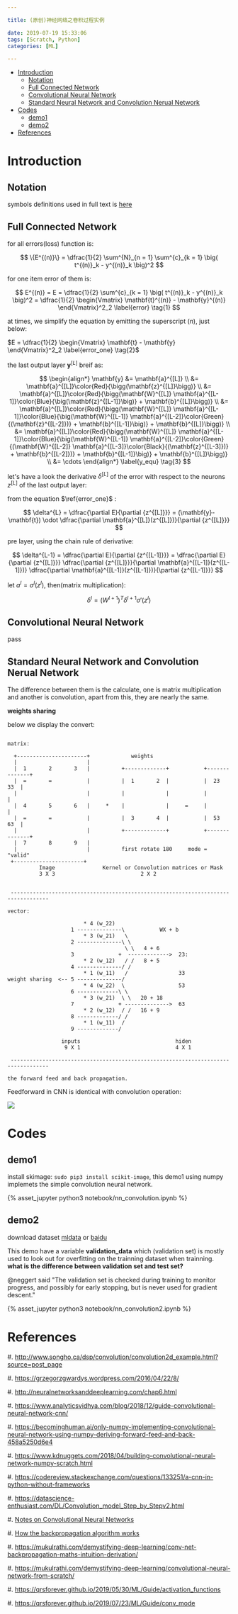 ```yaml
---

title: (原创)神经网络之卷积过程实例

date: 2019-07-19 15:33:06
tags: [Scratch, Python]
categories: [ML]

---
```


<!-- vim-markdown-toc GFM -->

* [Introduction](#introduction)
    * [Notation](#notation)
    * [Full Connected Network](#full-connected-network)
    * [Convolutional Neural Network](#convolutional-neural-network)
    * [Standard Neural Network and Convolution Nerual Network](#standard-neural-network-and-convolution-nerual-network)
* [Codes](#codes)
    * [demo1](#demo1)
    * [demo2](#demo2)
* [References](#references)

<!-- vim-markdown-toc -->

<!-- more -->

# Introduction

## Notation

symbols definitions used in full text is [here](https://qrsforever.github.io/2019/06/25/Tools/Math/symbols/#机器学习)

## Full Connected Network

for all errors(loss) function is:

$$
    \{E^{(n)}\} = \dfrac{1}{2} \sum^{N}_{n = 1} \sum^{c}_{k = 1} \big( t^{(n)}_k - y^{(n)}_k \big)^2
$$

for one item error of them is:

$$
    E^{(n)} = E = \dfrac{1}{2} \sum^{c}_{k = 1} \big( t^{(n)}_k - y^{(n)}_k \big)^2
                = \dfrac{1}{2} \begin{Vmatrix} \mathbf{t}^{(n)} - \mathbf{y}^{(n)} \end{Vmatrix}^2_2
                \label{error} \tag{1}
$$

at times, we simplify the equation by emitting the superscript ${(n)}$, just below:

$E = \dfrac{1}{2} \begin{Vmatrix} \mathbf{t} - \mathbf{y} \end{Vmatrix}^2_2 \label{error_one} \tag{2}$


the last output layer $\mathbf{y}^{[L]}$ breif as:

$$
    \begin{align*}
        \mathbf{y} &= \mathbf{a}^{[L]} \\
            &= \mathbf{a}^{[L]}\color{Red}{\bigg(\mathbf{z}^{[L]}\bigg)} \\
            &= \mathbf{a}^{[L]}\color{Red}{\bigg(\mathbf{W}^{[L]}
               \mathbf{a}^{[L-1]}\color{Blue}{\big(\mathbf{z}^{[L-1]}\big)} + \mathbf{b}^{[L]}\bigg)} \\
            &= \mathbf{a}^{[L]}\color{Red}{\bigg(\mathbf{W}^{[L]}
               \mathbf{a}^{[L-1]}\color{Blue}{\big(\mathbf{W}^{[L-1]}
               \mathbf{a}^{[L-2]}\color{Green}{(\mathbf{z}^{[L-2]})} + \mathbf{b}^{[L-1]}\big)} + \mathbf{b}^{[L]}\bigg)} \\
            &= \mathbf{a}^{[L]}\color{Red}{\bigg(\mathbf{W}^{[L]}
               \mathbf{a}^{[L-1]}\color{Blue}{\big(\mathbf{W}^{[L-1]}
               \mathbf{a}^{[L-2]}\color{Green}{(\mathbf{W}^{[L-2]}
               \mathbf{a}^{[L-3]}\color{Black}{(\mathbf{z}^{[L-3]})} + \mathbf{b}^{[L-2]})} + \mathbf{b}^{[L-1]}\big)} + \mathbf{b}^{[L]}\bigg)} \\
            &= \cdots
    \end{align*} \label{y_equ} \tag{3}
$$

let's have a look the derivative $\delta^{[L]}$ of the error with respect to the neurons $z^{[L]}$ of the last output layer:

from the equation $\ref{error_one}$ :

$$
    \delta^{L} = \dfrac{\partial E}{\partial {z^{[L]}}}
        = (\mathbf{y}-\mathbf{t}) \odot \dfrac{\partial \mathbf{a}^{[L]}(z^{[L]})}{\partial {z^{[L]}}}
$$

pre layer, using the chain rule of derivative:

$$
    \delta^{L-1} = \dfrac{\partial E}{\partial {z^{[L-1]}}}
        = \dfrac{\partial E}{\partial {z^{[L]}}} \dfrac{\partial {z^{[L]}}}{\partial \mathbf{a}^{[L-1]}(z^{[L-1]})}
        \dfrac{\partial \mathbf{a}^{[L-1]}(z^{[L-1]})}{\partial {z^{[L-1]}}}
$$

let $a^l = \sigma^l(z^l)$, then(matrix multiplication):

$$
    \delta^l = (W^{l+1})^T \delta^{l+1} \sigma'(z^{l})
$$

## Convolutional Neural Network

pass

## Standard Neural Network and Convolution Nerual Network

The difference between them is the calculate, one is matrix multiplication and another is convolution,
apart from this, they are nearly the same.

**weights sharing**

below we display the convert:

```

matrix:

  +----------------------+             weights
  |                      |
  |  1       2       3   |          +-------------+           +--------------+
  |  =       =           |          |  1       2  |           |  23      33  |
  |                      |          |             |           |              |
  |  4       5       6   |     *    |             |     =     |              |
  |  =       =           |          |  3       4  |           |  53      63  |
  |                      |          +-------------+           +--------------+
  |  7       8       9   |
  |                      |          first rotate 180     mode = "valid"
 +----------------------+
          Image               Kernel or Convolution matrices or Mask
          3 X 3                           2 X 2


 ----------------------------------------------------------------------------------

vector:

                        * 4 (w_22)
                    1 --------------\           WX + b
                        * 3 (w_21)   \
                    2 --------------\ \
                                     \ \   4 + 6
                    3              +  ------------->  23:
                        * 2 (w_12)   / /   8 + 5
                    4 --------------/ /
                        * 1 (w_11)   /                33
weight sharing  <-- 5 --------------/
                        * 4 (w_22)  \                 53
                    6 -------------\ \
                        * 3 (w_21)  \ \   20 + 18
                    7              + -------------->  63
                        * 2 (w_12)  / /   16 + 9
                    8 -------------/ /
                        * 1 (w_11)  /
                    9 -------------/

                 inputs                              hiden
                  9 X 1                              4 X 1

 ----------------------------------------------------------------------------------

the forward feed and back propagation.

```

Feedforward in CNN is identical with convolution operation:

![](https://raw.githubusercontent.com/qrsforever/assets_blog_post/master/ML/Scratch/convolution-mlp-mapping.png)


# Codes

## demo1

install skimage: `sudo pip3 install scikit-image`, this demo1 using numpy implemets the simple convolution
neural network.

{% asset_jupyter python3 notebook/nn_convolution.ipynb %}

## demo2

download dataset [mldata](http://yann.lecun.com/exdb/mnist/) or
[baidu](https://pan.baidu.com/s/1gAFZ9gSf4pHJBt5W6_PgPQ "提取码: gxk4")

This demo have a variable **validation_data** which (validation set) is mostly used to look out for
overfitting on the trainning dataset when trainning. **what is the difference between validation set and
test set?**

@neggert said
    "The validation set is checked during training to monitor progress, and possibly for early stopping,
    but is never used for gradient descent."

{% asset_jupyter python3 notebook/nn_convolution2.ipynb %}

# References

#. http://www.songho.ca/dsp/convolution/convolution2d_example.html?source=post_page

#. https://grzegorzgwardys.wordpress.com/2016/04/22/8/

#. http://neuralnetworksanddeeplearning.com/chap6.html

#. https://www.analyticsvidhya.com/blog/2018/12/guide-convolutional-neural-network-cnn/

#. https://becominghuman.ai/only-numpy-implementing-convolutional-neural-network-using-numpy-deriving-forward-feed-and-back-458a5250d6e4

#. https://www.kdnuggets.com/2018/04/building-convolutional-neural-network-numpy-scratch.html

#. https://codereview.stackexchange.com/questions/133251/a-cnn-in-python-without-frameworks

#. https://datascience-enthusiast.com/DL/Convolution_model_Step_by_Stepv2.html

#. [Notes on Convolutional Neural Networks](http://cogprints.org/5869/1/cnn_tutorial.pdf "recommended")

#. [How the backpropagation algorithm works](http://neuralnetworksanddeeplearning.com/chap2.html "recommended")

#. https://mukulrathi.com/demystifying-deep-learning/conv-net-backpropagation-maths-intuition-derivation/

#. https://mukulrathi.com/demystifying-deep-learning/convolutional-neural-network-from-scratch/

#. https://qrsforever.github.io/2019/05/30/ML/Guide/activation_functions

#. https://qrsforever.github.io/2019/07/23/ML/Guide/conv_mode
